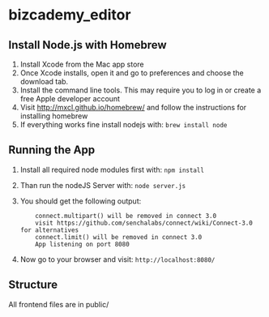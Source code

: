 bizcademy_editor
================

Install Node.js with Homebrew
-----------------------------

1. Install Xcode from the Mac app store
2. Once Xcode installs, open it and go to preferences and choose the download tab.
3. Install the command line tools. This may require you to log in or create a free Apple developer account
4. Visit http://mxcl.github.io/homebrew/ and follow the instructions for installing homebrew
5. If everything works fine install nodejs with:
    ``` brew install node ```

Running the App
---------------

1. Install all required node modules first with:
    ``` npm install ```

2. Than run the nodeJS Server with:
    ``` node server.js ```

3. You should get the following output:
    ``` 
        connect.multipart() will be removed in connect 3.0
        visit https://github.com/senchalabs/connect/wiki/Connect-3.0 for alternatives
        connect.limit() will be removed in connect 3.0
        App listening on port 8080
    ```

4. Now go to your browser and visit:
    ``` http://localhost:8080/ ```
    
Structure
---------

All frontend files are in public/
